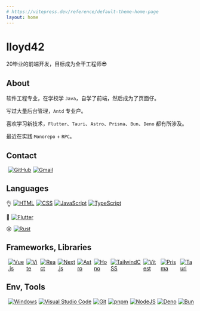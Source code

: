```yaml
---
# https://vitepress.dev/reference/default-theme-home-page
layout: home
---
```





# lloyd42 <Badge type="tip" text="程序员" /> <Badge type="tip" text="家里蹲" />

20毕业的前端开发，目标成为全干工程师😎

## About

软件工程专业，在学校学 ``Java``，自学了前端，然后成为了页面仔。

写过大量后台管理，``Antd`` 专业户。

喜欢学习新技术，``Flutter``、``Tauri``、``Astro``、``Prisma``、``Bun``、``Deno`` 都有所涉及。

最近在实践 ``Monorepo`` + ``RPC``。

## Contact

[![GitHub](https://img.shields.io/badge/GitHub-%23121011.svg?logo=github&logoColor=white)](https://github.com/lloyd42)
[![Gmail](https://img.shields.io/badge/Gmail-D14836?logo=gmail&logoColor=white)](mailto:lloyd42@foxmail.com)

## Languages

👌[![HTML](https://img.shields.io/badge/HTML-%23E34F26.svg?logo=html5&logoColor=white)](https://developer.mozilla.org/zh-CN/docs/Web/HTML)
[![CSS](https://img.shields.io/badge/CSS-1572B6?logo=css3&logoColor=fff)](https://developer.mozilla.org/zh-CN/docs/Web/CSS)
[![JavaScript](https://img.shields.io/badge/JavaScript-F7DF1E?logo=javascript&logoColor=fff)](https://developer.mozilla.org/zh-CN/docs/Web/JavaScript)
[![TypeScript](https://img.shields.io/badge/TypeScript-3178C6?logo=typescript&logoColor=fff)](https://www.typescriptlang.org/zh/docs/)

🤔[![Flutter](https://img.shields.io/badge/Flutter-02569B?logo=flutter&logoColor=fff)](https://docs.flutter.dev/get-started/install)

😢[![Rust](https://img.shields.io/badge/Rust-%23000000.svg?e&logo=rust&logoColor=white)](https://www.rust-lang.org/learn/get-started)

## Frameworks, Libraries

[![Vue.js](https://img.shields.io/badge/Vue.js-4FC08D?logo=vuedotjs&logoColor=fff)](https://cn.vuejs.org/guide/introduction)
[![Vite](https://img.shields.io/badge/Vite-646CFF?logo=vite&logoColor=fff)](https://cn.vitejs.dev/guide/)
[![React](https://img.shields.io/badge/React-%2320232a.svg?logo=react&logoColor=%2361DAFB)](https://react.dev/learn)
[![Next.js](https://img.shields.io/badge/Next.js-black?logo=next.js&logoColor=white)](https://nextjs.org/docs)
[![Astro](https://img.shields.io/badge/Astro-BC52EE?logo=astro&logoColor=fff)](https://docs.astro.build/zh-cn/getting-started/)
[![Hono](https://img.shields.io/badge/hono-e36002?logo=hono&logoColor=fff)](https://hono.dev/docs/)
[![TailwindCSS](https://img.shields.io/badge/Tailwind%20CSS-%2338B2AC.svg?logo=tailwind-css&logoColor=white)](https://tailwindcss.com/docs/installation)
[![Vitest](https://img.shields.io/badge/Vitest-6E9F18?logo=vitest&logoColor=fff)](https://tailwindcss.com/docs/installation)
[![Prisma](https://img.shields.io/badge/Prisma-2D3748?logo=prisma&logoColor=fff)](https://www.prisma.io/docs/getting-started)
[![Tauri](https://img.shields.io/badge/Tauri-24C8D8?logo=tauri&logoColor=fff)](https://tauri.app/start/)

## Env, Tools

[![Windows](https://custom-icon-badges.demolab.com/badge/Windows-0078D6?logo=windows11&logoColor=white)](https://www.microsoft.com/)
[![Visual Studio Code](https://custom-icon-badges.demolab.com/badge/Visual%20Studio%20Code-0078d7.svg?logo=vsc&logoColor=white)](https://code.visualstudio.com/)
[![Git](https://img.shields.io/badge/Git-F05032?logo=git&logoColor=fff)](https://git-scm.com/)
[![pnpm](https://img.shields.io/badge/pnpm-F69220?logo=pnpm&logoColor=fff)](https://pnpm.io/zh/motivation)
[![NodeJS](https://img.shields.io/badge/Node.js-6DA55F?logo=node.js&logoColor=white)](https://nodejs.org/zh-cn/learn/getting-started/introduction-to-nodejs)
[![Deno](https://img.shields.io/badge/Deno-000?logo=deno&logoColor=fff)](https://docs.deno.com/runtime/)
[![Bun](https://img.shields.io/badge/Bun-000?logo=bun&logoColor=fff)](https://bun.sh/docs)

<style module>
  p:has(a):not(:has(code)) {
    display: flex;
  }
  a:has(img) {
    margin-left: 5px;
  }
</style>

